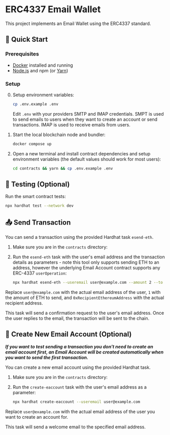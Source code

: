 # ERC4337 Email Wallet

This project implements an Email Wallet using the ERC4337 standard.

## 🚀 Quick Start

### Prerequisites

- [Docker](https://www.docker.com/) installed and running
- [Node.js](https://nodejs.org/) and npm (or [Yarn](https://yarnpkg.com/))

### Setup

0. Setup environment variables:

   ```bash
   cp .env.example .env
   ```

   Edit `.env` with your providers SMTP and IMAP credentials. SMPT is used to send emails to users when they want to create an account or send transactions. IMAP is used to receive emails from users.

1. Start the local blockchain node and bundler:

   ```bash
   docker compose up
   ```

2. Open a new terminal and install contract dependencies and setup environment variables (the default values should work for most users):

   ```bash
   cd contracts && yarn && cp .env.example .env
   ```

## 🧪 Testing (Optional)

Run the smart contract tests:
```bash
npx hardhat test --network dev
```

## 📤 Send Transaction

You can send a transaction using the provided Hardhat task `esend-eth`.

1. Make sure you are in the `contracts` directory:

2. Run the `esend-eth` task with the user's email address and the transaction details as parameters - note this tool only supports sending ETH to an address, however the underlying Email Account contract supports any ERC-4337 `userOperation`:

   ```bash
   npx hardhat esend-eth --useremail user@example.com --amount 2 --to 0x742d35Cc6634C0532925a3b844Bc454e4438f44e --network dev
   ```

Replace `user@example.com` with the actual email address of the user, `1` with the amount of ETH to send, and `0xRecipientEthereumAddress` with the actual recipient address.

This task will send a confirmation request to the user's email address. Once the user replies to the email, the transaction will be sent to the chain.

## 📧 Create New Email Account (Optional)

***If you want to test sending a transaction you don't need to create an email account first, an Email Account will be created automatically when you want to send the first transaction.***

You can create a new email account using the provided Hardhat task.

1. Make sure you are in the `contracts` directory:

2. Run the `create-eaccount` task with the user's email address as a parameter:

   ```bash
   npx hardhat create-eaccount --useremail user@example.com
   ```

Replace `user@example.com` with the actual email address of the user you want to create an account for.

This task will send a welcome email to the specified email address.


